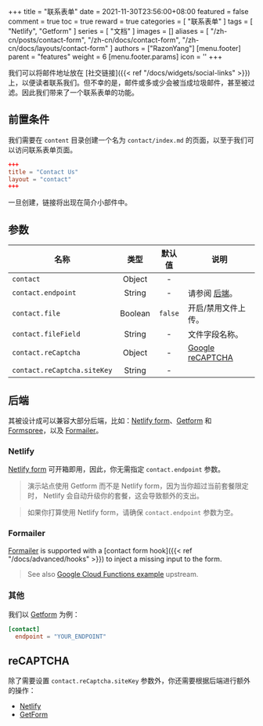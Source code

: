 +++
title = "联系表单"
date = 2021-11-30T23:56:00+08:00
featured = false
comment = true
toc = true
reward = true
categories = [
  "联系表单"
]
tags = [
  "Netlify",
  "Getform"
]
series = [
  "文档"
]
images = []
aliases = [
  "/zh-cn/posts/contact-form",
  "/zh-cn/docs/contact-form",
  "/zh-cn/docs/layouts/contact-form"
]
authors = ["RazonYang"]
[menu.footer]
  parent = "features"
  weight = 6
  [menu.footer.params]
    icon = '<i class="fas fa-fw fa-question-circle"></i>'
+++

我们可以将邮件地址放在 [社交链接]({{< ref "/docs/widgets/social-links" >}})上，以便读者联系我们。但不幸的是，邮件或多或少会被当成垃圾邮件，甚至被过滤。因此我们带来了一个联系表单的功能。

<!--more-->

## 前置条件

我们需要在 `content` 目录创建一个名为 `contact/index.md` 的页面，以至于我们可以访问联系表单页面。

```toml
+++
title = "Contact Us"
layout = "contact"
+++
```

一旦创建，链接将出现在简介小部件中。

## 参数

| 名称 | 类型 | 默认值 | 说明
|---|:-:|:-:|---
| `contact` | Object | - | 
| `contact.endpoint` | String | - | 请参阅 [后端](#后端)。
| `contact.file` | Boolean | `false` | 开启/禁用文件上传。
| `contact.fileField` | String | - | 文件字段名称。
| `contact.reCaptcha` | Object | - | [Google reCAPTCHA](https://www.google.com/recaptcha/)
| `contact.reCaptcha.siteKey` | String | - |

## 后端

其被设计成可以兼容大部分后端，比如：[Netlify form](https://docs.netlify.com/forms/setup)、[Getform](https://getform.io/) 和 [Formspree](https://formspree.io/)，以及 [Formailer](https://github.com/djatwood/formailer)。

### Netlify

[Netlify form](https://docs.netlify.com/forms/setup) 可开箱即用，因此，你无需指定 `contact.endpoint` 参数。

> 演示站点使用 Getform 而不是 Netlify form，因为当你超过当前套餐限定时， Netlify 会自动升级你的套餐，这会导致额外的支出。

> 如果你打算使用 Netlify form，请确保 `contact.endpoint` 参数为空。

### Formailer

[Formailer](https://github.com/djatwood/formailer) is supported with a [contact form hook]({{< ref "/docs/advanced/hooks" >}}) to inject a missing input to the form.

> See also [Google Cloud Functions example](https://github.com/djatwood/formailer/tree/main/examples/gcf) upstream.

### 其他

我们以 [Getform](https://getform.io) 为例：

```toml
[contact]
  endpoint = "YOUR_ENDPOINT"
```

## reCAPTCHA

除了需要设置 `contact.reCaptcha.siteKey` 参数外，你还需要根据后端进行额外的操作：

- [Netlify](https://docs.netlify.com/forms/spam-filters/#custom-recaptcha-2)
- [GetForm](https://docs.getform.io/features/spam-filtering/recaptcha-v2/#step-4-setup-secret-key)
